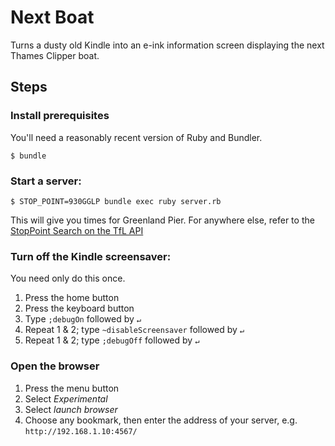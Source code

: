 # Next Boat

Turns a dusty old Kindle into an e-ink information screen displaying the next
Thames Clipper boat.

## Steps

### Install prerequisites

You'll need a reasonably recent version of Ruby and Bundler.

    $ bundle

### Start a server:

    $ STOP_POINT=930GGLP bundle exec ruby server.rb

This will give you times for Greenland Pier. For anywhere else, refer to the
[StopPoint Search on the TfL API](https://api.tfl.gov.uk/swagger/ui/index.html?url=/swagger/docs/v1#!/StopPoint/StopPoint_Search)

### Turn off the Kindle screensaver:

You need only do this once.

1. Press the home button
2. Press the keyboard button
3. Type `;debugOn` followed by `↵`
4. Repeat 1 & 2; type `~disableScreensaver` followed by `↵`
5. Repeat 1 & 2; type `;debugOff` followed by `↵`

### Open the browser

1. Press the menu button
2. Select _Experimental_
3. Select _launch browser_
4. Choose any bookmark, then enter the address of your server, e.g.
   `http://192.168.1.10:4567/`
